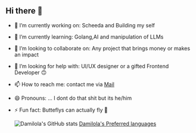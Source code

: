 ## Hi there 👋

- 🔭 I’m currently working on: Scheeda and Building my self
- 🌱 I’m currently learning: Golang,AI and manipulation of LLMs
- 👯 I’m looking to collaborate on: Any project that brings money or makes an impact
- 🤔 I’m looking for help with: UI/UX designer or a gifted Frontend Developer 🙃
- 📫 How to reach me: contact me via [Mail](mailto:ajedamilola2005@gmail.com)
- 😄 Pronouns: ... I dont do that shit but its he/him
- ⚡ Fun fact: Butteflys can actually fly 🌚

  ![Damilola's GitHub stats](https://github-readme-stats.vercel.app/api?username=ajedamilola&theme=midnight-purple&show_icons=true)
  [Damilola's Preferred languages](https://github-readme-stats.vercel.app/api/top-langs?username=ajedamilola&show_icons=true&theme=midnight-purple&layout=donut-vertical)
